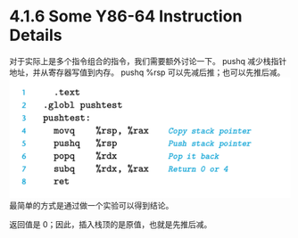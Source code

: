 # 4.1.6 Some Y86-64 Instruction Details
对于实际上是多个指令组合的指令，我们需要额外讨论一下。
pushq 减少栈指针地址，并从寄存器写值到内存。 pushq %rsp 可以先减后推；也可以先推后减。
![](2022-10-19-10-16-48.png)
最简单的方式是通过做一个实验可以得到结论。

返回值是 0；因此，插入栈顶的是原值，也就是先推后减。
